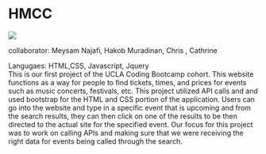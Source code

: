 # HMCC
![](logo2.png)

collaborator: Meysam Najafi, Hakob Muradinan, Chris , Cathrine
<br>

Langugaes: HTML,CSS, Javascript, Jquery 
<br>
This is our first project of the UCLA Coding Bootcamp cohort. This website functions as a way for people to find tickets, times, and prices for events such as music concerts, festivals, etc. This project utilized API calls and and used bootstrap for the HTML and CSS portion of the application. Users can go into the website and type in a specific event that is upcoming and from the search results, they can then click on one of the results to be then directed to the actual site for the specified event. 
Our focus for this project was to work on calling APIs and making sure that we were receiving the right data for events being called through the search. 

